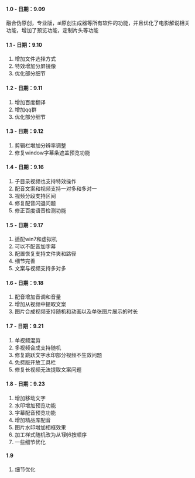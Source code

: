 #### 1.0 - 日期：9.09

融合伪原创，专业版，ai原创生成器等所有软件的功能，并且优化了电影解说相关功能，增加了预览功能，定制片头等功能

#### 1.1 - 日期：9.10

1. 增加文件选择方式 
2. 特效增加分屏镜像
3. 优化部分细节

#### 1.2 - 日期：9.11
1. 增加百度翻译
2. 增加qq群
3. 优化部分细节

#### 1.3 - 日期：9.12
1. 剪辑栏增加分辨率调整
2. 修复window字幕条遮盖预览功能

#### 1.4 - 日期：9.16
1. 子目录视频也支持特效操作
2. 配音文案和视频支持一对多和多对一
3. 视频分段支持区间
4. 修复配音闪退问题
5. 修正百度语音检测功能

#### 1.5 - 日期：9.17
1. 适配win7和虚拟机
2. 可以不配音加字幕
3. 配置恢复支持文件夹和路径
4. 细节完善
5. 文案与视频支持多对多

#### 1.6 - 日期：9.18
1. 配音增加音调和音量
2. 增加从视频中提取文案
3. 图片合成视频支持随机和动画以及单张图片展示的时长
 
#### 1.7 - 日期：9.21
1. 单视频混剪
2. 多视频合成支持随机
3. 修复跳跃文字水印部分视频不生效问题
4. 免费版开放工具栏
5. 修复长视频无法提取文案问题

#### 1.8 - 日期：9.23
1. 增加移动文字
2. 水印增加预览功能
3. 字幕配音预览功能
4. 增加精品库配音
5. 图片水印增加相框效果
6. 加工样式随机改为从1到6按顺序
7. 一些细节优化

#### 1.9

1. 细节优化